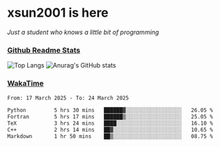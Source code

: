 # xsun2001 is here

*Just a student who knows a little bit of programming*

### [Github Readme Stats](https://github.com/anuraghazra/github-readme-stats)

![Top Langs](https://github-readme-stats.vercel.app/api/top-langs/?username=xsun2001&layout=compact&theme=radical) ![Anurag's GitHub stats](https://github-readme-stats.vercel.app/api?username=xsun2001&show_icons=true&theme=radical)

### [WakaTime](https://wakatime.com)

<!--START_SECTION:waka-->

```txt
From: 17 March 2025 - To: 24 March 2025

Python         5 hrs 30 mins   ██████▓░░░░░░░░░░░░░░░░░░   26.05 %
Fortran        5 hrs 17 mins   ██████▒░░░░░░░░░░░░░░░░░░   25.05 %
TeX            3 hrs 24 mins   ████░░░░░░░░░░░░░░░░░░░░░   16.10 %
C++            2 hrs 14 mins   ██▓░░░░░░░░░░░░░░░░░░░░░░   10.65 %
Markdown       1 hr 50 mins    ██▒░░░░░░░░░░░░░░░░░░░░░░   08.75 %
```

<!--END_SECTION:waka-->
